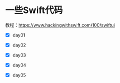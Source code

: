 # 一些Swift代码

教程：https://www.hackingwithswift.com/100/swiftui

- [x] day01

- [x] day02

- [x] day03

- [x] day04

- [x] day05
